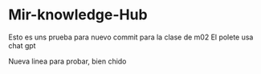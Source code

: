 # Mir-knowledge-Hub


Esto es uns prueba para nuevo commit para la clase de m02 
El polete usa chat gpt

Nueva linea para probar, bien chido